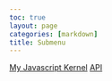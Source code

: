 ```yaml
---
toc: true
layout: page
categories: [markdown]
title: Submenu
---
```

[My Javascript Kernel](https://clairechen3.github.io/clairerepos/markdown/week%205/2022/09/25/JavaScriptKernel.html)
[API](https://clairechen3.github.io/clairerepos/techtalk/rapidapi)